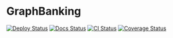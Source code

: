 # GraphBanking
[![Deploy Status](https://img.shields.io/github/deployments/felipelincoln/graph-banking/graph-banking?label=deploy)](https://graph-banking.herokuapp.com/)
[![Docs Status](https://img.shields.io/github/deployments/felipelincoln/graph-banking/github-pages?label=docs)](https://felipelincoln.github.io/graph-banking)
[![CI Status](https://img.shields.io/github/workflow/status/felipelincoln/graph-banking/CI)](https://github.com/felipelincoln/graph-banking/actions)
[![Coverage Status](https://coveralls.io/repos/github/felipelincoln/graph-banking/badge.svg?branch=master)](https://coveralls.io/github/felipelincoln/graph-banking?branch=master)
